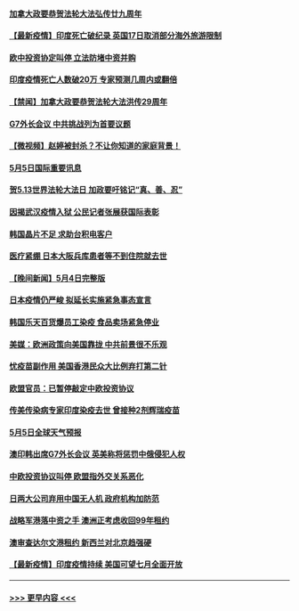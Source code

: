 #### [加拿大政要恭贺法轮大法弘传廿九周年](../pages/prog202/a103111441.md?t=05060151) 
#### [【最新疫情】印度死亡破纪录 英国17日取消部分海外旅游限制](../pages/prog202/a103111432.md?t=05060151) 
#### [欧中投资协定叫停 立法防堵中资并购](../pages/prog202/a103111424.md?t=05060151) 
#### [印度疫情死亡人数破20万 专家预测几周内或翻倍](../pages/prog202/a103111325.md?t=05060151) 
#### [【禁闻】加拿大政要恭贺法轮大法洪传29周年](../pages/prog202/a103111416.md?t=05060151) 
#### [G7外长会议 中共挑战列为首要议题](../pages/prog202/a103111396.md?t=05060151) 
#### [【微视频】赵婷被封杀？不让你知道的家庭背景！](../pages/prog202/a103111392.md?t=05060151) 
#### [5月5日国际重要讯息](../pages/prog202/a103111340.md?t=05060151) 
#### [贺5.13世界法轮大法日 加政要吁铭记“真、善、忍”](../pages/prog202/a103111237.md?t=05060151) 
#### [因揭武汉疫情入狱 公民记者张展获国际表彰](../pages/prog202/a103111109.md?t=05060151) 
#### [韩国晶片不足 求助台积电客户](../pages/prog202/a103111106.md?t=05060151) 
#### [医疗紧绷 日本大阪兵库患者等不到住院就去世](../pages/prog202/a103111021.md?t=05060151) 
#### [【晚间新闻】5月4日完整版](../pages/prog202/a103110945.md?t=05060151) 
#### [日本疫情仍严峻 拟延长实施紧急事态宣言](../pages/prog202/a103110952.md?t=05060151) 
#### [韩国乐天百货爆员工染疫 食品卖场紧急停业](../pages/prog202/a103110941.md?t=05060151) 
#### [美媒：欧洲政策向美国靠拢 中共前景很不乐观](../pages/prog202/a103110503.md?t=05060151) 
#### [忧疫苗副作用 美国香港民众大比例弃打第二针](../pages/prog202/a103110801.md?t=05060151) 
#### [欧盟官员：已暂停敲定中欧投资协议](../pages/prog202/a103110812.md?t=05060151) 
#### [传美传染病专家印度染疫去世 曾接种2剂辉瑞疫苗](../pages/prog202/a103110732.md?t=05060151) 
#### [5月5日全球天气预报](../pages/prog202/a103110823.md?t=05060151) 
#### [澳印韩出席G7外长会议 英美称将惩罚中俄侵犯人权](../pages/prog202/a103110769.md?t=05060151) 
#### [中欧投资协议叫停 欧盟指外交关系恶化](../pages/prog202/a103110802.md?t=05060151) 
#### [日两大公司弃用中国无人机 政府机构加防范](../pages/prog202/a103110793.md?t=05060151) 
#### [战略军港落中资之手 澳洲正考虑收回99年租约](../pages/prog202/a103110711.md?t=05060151) 
#### [澳审查达尔文港租约 新西兰对北京趋强硬](../pages/prog202/a103110593.md?t=05060151) 
#### [【最新疫情】印度疫情持续 美国可望七月全面开放](../pages/prog202/a103110553.md?t=05060151) 

----
#### [ >>> 更早内容 <<< ](../indexes/prog202-earlier.md)
